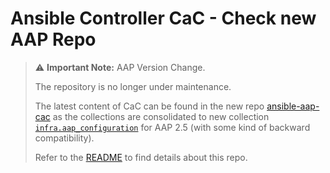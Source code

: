 # Ansible Controller CaC - Check new AAP Repo

> ⚠️ **Important Note:** AAP Version Change.
>
> The repository is no longer under maintenance.
>
> The latest content of CaC can be found in the new repo [ansible-aap-cac](https://github.com/iamgini/ansible-aap-cac) as the collections are consolidated to new collection [`infra.aap_configuration`](https://galaxy.ansible.com/ui/repo/published/infra/aap_configuration/) for AAP 2.5 (with some kind of backward compatibility).
>
> Refer to the [README](README-OLD.md) to find details about this repo.
